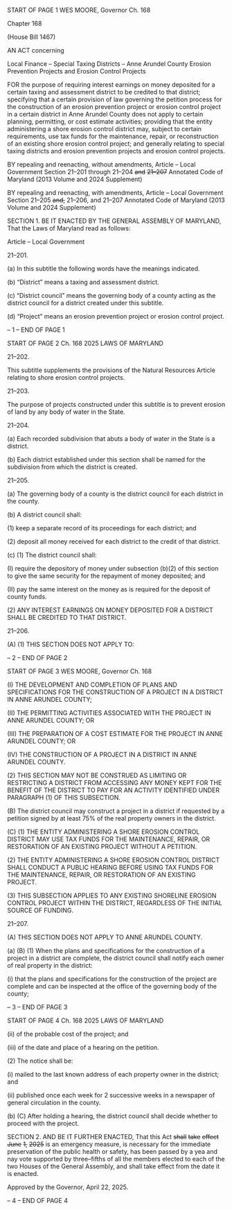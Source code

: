START OF PAGE 1
WES MOORE, Governor Ch. 168

Chapter 168

(House Bill 1467)

AN ACT concerning

Local Finance – Special Taxing Districts – Anne Arundel County Erosion
Prevention Projects and Erosion Control Projects

FOR the purpose of requiring interest earnings on money deposited for a certain taxing and
assessment district to be credited to that district; specifying that a certain provision
of law governing the petition process for the construction of an erosion prevention
project or erosion control project in a certain district in Anne Arundel County does
not apply to certain planning, permitting, or cost estimate activities; providing that
the entity administering a shore erosion control district may, subject to certain
requirements, use tax funds for the maintenance, repair, or reconstruction of an
existing shore erosion control project; and generally relating to special taxing
districts and erosion prevention projects and erosion control projects.

BY repealing and reenacting, without amendments,
Article – Local Government
Section 21–201 through 21–204 ~~and~~ ~~21–207~~
Annotated Code of Maryland
(2013 Volume and 2024 Supplement)

BY repealing and reenacting, with amendments,
Article – Local Government
Section 21–205 ~~and,~~ 21–206, and 21–207
Annotated Code of Maryland
(2013 Volume and 2024 Supplement)

SECTION 1. BE IT ENACTED BY THE GENERAL ASSEMBLY OF MARYLAND,
That the Laws of Maryland read as follows:

Article – Local Government

21–201.

(a) In this subtitle the following words have the meanings indicated.

(b) “District” means a taxing and assessment district.

(c) “District council” means the governing body of a county acting as the district
council for a district created under this subtitle.

(d) “Project” means an erosion prevention project or erosion control project.

– 1 –
END OF PAGE 1

START OF PAGE 2
Ch. 168 2025 LAWS OF MARYLAND

21–202.

This subtitle supplements the provisions of the Natural Resources Article relating to
shore erosion control projects.

21–203.

The purpose of projects constructed under this subtitle is to prevent erosion of land
by any body of water in the State.

21–204.

(a) Each recorded subdivision that abuts a body of water in the State is a district.

(b) Each district established under this section shall be named for the subdivision
from which the district is created.

21–205.

(a) The governing body of a county is the district council for each district in the
county.

(b) A district council shall:

(1) keep a separate record of its proceedings for each district; and

(2) deposit all money received for each district to the credit of that district.

(c) (1) The district council shall:

(I) require the depository of money under subsection (b)(2) of this
section to give the same security for the repayment of money deposited; and

(II) pay the same interest on the money as is required for the deposit
of county funds.

(2) ANY INTEREST EARNINGS ON MONEY DEPOSITED FOR A DISTRICT
SHALL BE CREDITED TO THAT DISTRICT.

21–206.

(A) (1) THIS SECTION DOES NOT APPLY TO:

– 2 –
END OF PAGE 2

START OF PAGE 3
WES MOORE, Governor Ch. 168

(I) THE DEVELOPMENT AND COMPLETION OF PLANS AND
SPECIFICATIONS FOR THE CONSTRUCTION OF A PROJECT IN A DISTRICT IN ANNE
ARUNDEL COUNTY;

(II) THE PERMITTING ACTIVITIES ASSOCIATED WITH THE
PROJECT IN ANNE ARUNDEL COUNTY; OR

(III) THE PREPARATION OF A COST ESTIMATE FOR THE PROJECT
IN ANNE ARUNDEL COUNTY; OR

(IV) THE CONSTRUCTION OF A PROJECT IN A DISTRICT IN ANNE
ARUNDEL COUNTY.

(2) THIS SECTION MAY NOT BE CONSTRUED AS LIMITING OR
RESTRICTING A DISTRICT FROM ACCESSING ANY MONEY KEPT FOR THE BENEFIT OF
THE DISTRICT TO PAY FOR AN ACTIVITY IDENTIFIED UNDER PARAGRAPH (1) OF THIS
SUBSECTION.

(B) The district council may construct a project in a district if requested by a
petition signed by at least 75% of the real property owners in the district.

(C) (1) THE ENTITY ADMINISTERING A SHORE EROSION CONTROL
DISTRICT MAY USE TAX FUNDS FOR THE MAINTENANCE, REPAIR, OR RESTORATION
OF AN EXISTING PROJECT WITHOUT A PETITION.

(2) THE ENTITY ADMINISTERING A SHORE EROSION CONTROL
DISTRICT SHALL CONDUCT A PUBLIC HEARING BEFORE USING TAX FUNDS FOR THE
MAINTENANCE, REPAIR, OR RESTORATION OF AN EXISTING PROJECT.

(3) THIS SUBSECTION APPLIES TO ANY EXISTING SHORELINE
EROSION CONTROL PROJECT WITHIN THE DISTRICT, REGARDLESS OF THE INITIAL
SOURCE OF FUNDING.

21–207.

(A) THIS SECTION DOES NOT APPLY TO ANNE ARUNDEL COUNTY.

(a) (B) (1) When the plans and specifications for the construction of a
project in a district are complete, the district council shall notify each owner of real property
in the district:

(i) that the plans and specifications for the construction of the
project are complete and can be inspected at the office of the governing body of the county;

– 3 –
END OF PAGE 3

START OF PAGE 4
Ch. 168 2025 LAWS OF MARYLAND

(ii) of the probable cost of the project; and

(iii) of the date and place of a hearing on the petition.

(2) The notice shall be:

(i) mailed to the last known address of each property owner in the
district; and

(ii) published once each week for 2 successive weeks in a newspaper
of general circulation in the county.

(b) (C) After holding a hearing, the district council shall decide whether to
proceed with the project.

SECTION 2. AND BE IT FURTHER ENACTED, That this Act ~~shall~~ ~~take~~ ~~effect~~ ~~June~~
~~1,~~ ~~2025~~ is an emergency measure, is necessary for the immediate preservation of the public
health or safety, has been passed by a yea and nay vote supported by three–fifths of all the
members elected to each of the two Houses of the General Assembly, and shall take effect
from the date it is enacted.

Approved by the Governor, April 22, 2025.

– 4 –
END OF PAGE 4